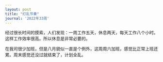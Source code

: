 ```yaml
---
layout: post
title: "打乱节奏"
journal: '2022年33周'
---
```


经过很长时间的摸索，人们发现：一周工作五天，休息两天，每天工作八个小时。这样工作效率很高。所以休息是非常必要的。

在我司很少加班，但是八月貌似一直是个例外，这周周六加班，感觉比正常上班还累。周末感觉还没过就结束了，计划全乱。
